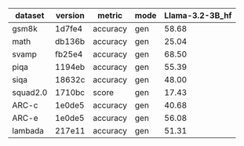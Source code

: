 | dataset | version | metric | mode | Llama-3.2-3B_hf |
|----- | ----- | ----- | ----- | -----|
| gsm8k | 1d7fe4 | accuracy | gen | 58.68 |
| math | db136b | accuracy | gen | 25.04 |
| svamp | fb25e4 | accuracy | gen | 68.50 |
| piqa | 1194eb | accuracy | gen | 55.39 |
| siqa | 18632c | accuracy | gen | 48.00 |
| squad2.0 | 1710bc | score | gen | 17.43 |
| ARC-c | 1e0de5 | accuracy | gen | 40.68 |
| ARC-e | 1e0de5 | accuracy | gen | 56.08 |
| lambada | 217e11 | accuracy | gen | 51.31 |
